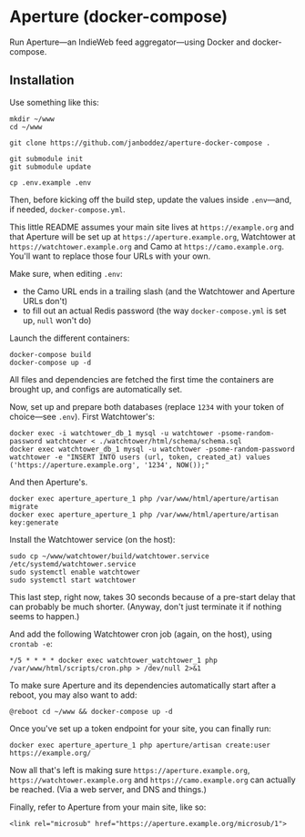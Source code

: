 # Aperture (docker-compose)
Run Aperture—an IndieWeb feed aggregator—using Docker and docker-compose.

## Installation
Use something like this:
```
mkdir ~/www
cd ~/www

git clone https://github.com/janboddez/aperture-docker-compose .

git submodule init
git submodule update

cp .env.example .env
```
Then, before kicking off the build step, update the values inside `.env`—and, if needed, `docker-compose.yml`.

This little README assumes your main site lives at `https://example.org` and that Aperture will be set up at `https://aperture.example.org`, Watchtower at `https://watchtower.example.org` and Camo at `https://camo.example.org`. You'll want to replace those four URLs with your own.

Make sure, when editing `.env`:
- the Camo URL ends in a trailing slash (and the Watchtower and Aperture URLs don't)
- to fill out an actual Redis password (the way `docker-compose.yml` is set up, `null` won't do)

Launch the different containers:
```
docker-compose build
docker-compose up -d
```
All files and dependencies are fetched the first time the containers are brought up, and configs are automatically set.

Now, set up and prepare both databases (replace `1234` with your token of choice—see `.env`). First Watchtower's:
```
docker exec -i watchtower_db_1 mysql -u watchtower -psome-random-password watchtower < ./watchtower/html/schema/schema.sql
docker exec watchtower_db_1 mysql -u watchtower -psome-random-password watchtower -e "INSERT INTO users (url, token, created_at) values ('https://aperture.example.org', '1234', NOW());"
```

And then Aperture's.
```
docker exec aperture_aperture_1 php /var/www/html/aperture/artisan migrate
docker exec aperture_aperture_1 php /var/www/html/aperture/artisan key:generate
```

Install the Watchtower service (on the host):
```
sudo cp ~/www/watchtower/build/watchtower.service /etc/systemd/watchtower.service
sudo systemctl enable watchtower
sudo systemctl start watchtower
```

This last step, right now, takes 30 seconds because of a pre-start delay that can probably be much shorter. (Anyway, don't just terminate it if nothing seems to happen.)

And add the following Watchtower cron job (again, on the host), using `crontab -e`:
```
*/5 * * * * docker exec watchtower_watchtower_1 php /var/www/html/scripts/cron.php > /dev/null 2>&1
```

To make sure Aperture and its dependencies automatically start after a reboot, you may also want to add:
```
@reboot cd ~/www && docker-compose up -d
```

Once you've set up a token endpoint for your site, you can finally run:
```
docker exec aperture_aperture_1 php aperture/artisan create:user https://example.org/
```

Now all that's left is making sure `https://aperture.example.org`, `https://watchtower.example.org` and `https://camo.example.org` can actually be reached. (Via a web server, and DNS and things.)

Finally, refer to Aperture from your main site, like so:
```
<link rel="microsub" href="https://aperture.example.org/microsub/1">
```
